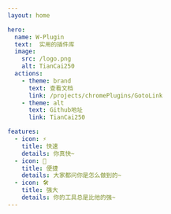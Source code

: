 ```yaml
---
layout: home

hero:
  name: W-Plugin
  text:  实用的插件库
  image:
    src: /logo.png
    alt: TianCai250
  actions:
    - theme: brand
      text: 查看文档
      link: /projects/chromePlugins/GotoLink
    - theme: alt
      text: Github地址
      link: TianCai250

features:
  - icon: ⚡️
    title: 快速
    details: 你真快~
  - icon: 🖖
    title: 便捷
    details: 大家都问你是怎么做到的~
  - icon: 🛠️
    title: 强大
    details: 你的工具总是比他的强~
---
```


